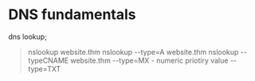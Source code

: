 # DNS fundamentals

dns lookup;
> nslookup website.thm
> nslookup --type=A website.thm
> nslookup --typeCNAME website.thm
> --type=MX  - numeric priotiry value
> --type=TXT
>
> 
